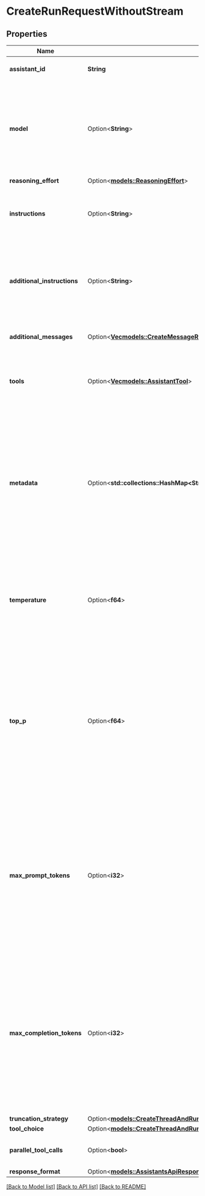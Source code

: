 # CreateRunRequestWithoutStream

## Properties

Name | Type | Description | Notes
------------ | ------------- | ------------- | -------------
**assistant_id** | **String** | The ID of the [assistant](https://platform.openai.com/docs/api-reference/assistants) to use to execute this run. | 
**model** | Option<**String**> | The ID of the [Model](https://platform.openai.com/docs/api-reference/models) to be used to execute this run. If a value is provided here, it will override the model associated with the assistant. If not, the model associated with the assistant will be used. | [optional]
**reasoning_effort** | Option<[**models::ReasoningEffort**](ReasoningEffort.md)> |  | [optional]
**instructions** | Option<**String**> | Overrides the [instructions](https://platform.openai.com/docs/api-reference/assistants/createAssistant) of the assistant. This is useful for modifying the behavior on a per-run basis. | [optional]
**additional_instructions** | Option<**String**> | Appends additional instructions at the end of the instructions for the run. This is useful for modifying the behavior on a per-run basis without overriding other instructions. | [optional]
**additional_messages** | Option<[**Vec<models::CreateMessageRequest>**](CreateMessageRequest.md)> | Adds additional messages to the thread before creating the run. | [optional]
**tools** | Option<[**Vec<models::AssistantTool>**](AssistantTool.md)> | Override the tools the assistant can use for this run. This is useful for modifying the behavior on a per-run basis. | [optional]
**metadata** | Option<**std::collections::HashMap<String, String>**> | Set of 16 key-value pairs that can be attached to an object. This can be useful for storing additional information about the object in a structured format, and querying for objects via API or the dashboard.   Keys are strings with a maximum length of 64 characters. Values are strings with a maximum length of 512 characters.  | [optional]
**temperature** | Option<**f64**> | What sampling temperature to use, between 0 and 2. Higher values like 0.8 will make the output more random, while lower values like 0.2 will make it more focused and deterministic.  | [optional]
**top_p** | Option<**f64**> | An alternative to sampling with temperature, called nucleus sampling, where the model considers the results of the tokens with top_p probability mass. So 0.1 means only the tokens comprising the top 10% probability mass are considered.  We generally recommend altering this or temperature but not both.  | [optional]
**max_prompt_tokens** | Option<**i32**> | The maximum number of prompt tokens that may be used over the course of the run. The run will make a best effort to use only the number of prompt tokens specified, across multiple turns of the run. If the run exceeds the number of prompt tokens specified, the run will end with status `incomplete`. See `incomplete_details` for more info.  | [optional]
**max_completion_tokens** | Option<**i32**> | The maximum number of completion tokens that may be used over the course of the run. The run will make a best effort to use only the number of completion tokens specified, across multiple turns of the run. If the run exceeds the number of completion tokens specified, the run will end with status `incomplete`. See `incomplete_details` for more info.  | [optional]
**truncation_strategy** | Option<[**models::CreateThreadAndRunRequestWithoutStreamTruncationStrategy**](CreateThreadAndRunRequestWithoutStream_truncation_strategy.md)> |  | [optional]
**tool_choice** | Option<[**models::CreateThreadAndRunRequestWithoutStreamToolChoice**](CreateThreadAndRunRequestWithoutStream_tool_choice.md)> |  | [optional]
**parallel_tool_calls** | Option<**bool**> | Whether to enable [parallel function calling](https://platform.openai.com/docs/guides/function-calling#configuring-parallel-function-calling) during tool use. | [optional]
**response_format** | Option<[**models::AssistantsApiResponseFormatOption**](AssistantsApiResponseFormatOption.md)> |  | [optional]

[[Back to Model list]](../README.md#documentation-for-models) [[Back to API list]](../README.md#documentation-for-api-endpoints) [[Back to README]](../README.md)


